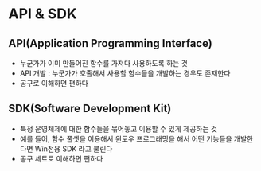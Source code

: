 # API & SDK

## API(Application Programming Interface)

- 누군가가 이미 만들어진 함수를 가져다 사용하도록 하는 것
- API 개발 : 누군가가 호출해서 사용할 함수들을 개발하는 경우도 존재한다
- 공구로 이해하면 편하다

## SDK(Software Development Kit)

- 특정 운영체제에 대한 함수들을 묶어놓고 이용할 수 있게 제공하는 것
- 예를 들어, 함수 풀셋을 이용해서 윈도우 프로그래밍을 해서 어떤 기능들을 개발한다면 Win전용 SDK 라고 불린다
- 공구 세트로 이해하면 편하다